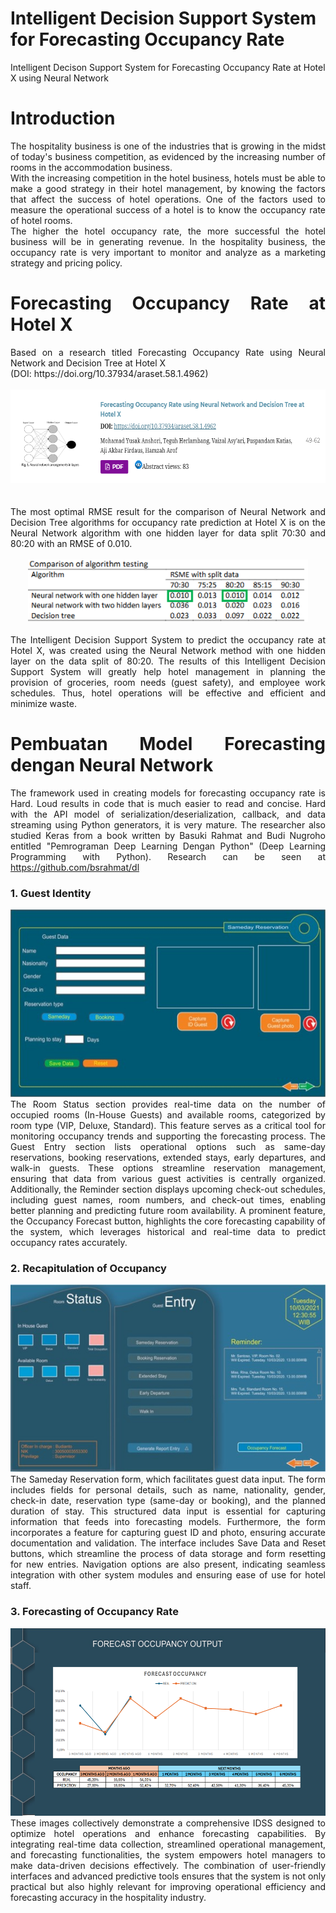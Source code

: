 # Intelligent Decision Support System for Forecasting Occupancy Rate
Intelligent Decison Support System for Forecasting Occupancy Rate at Hotel X using Neural Network

# Introduction
<div align="justify">
The hospitality business is one of the industries that is growing in the midst of today's business competition, as evidenced by the increasing number of rooms in the accommodation business.
<br>
With the increasing competition in the hotel business, hotels must be able to make a good strategy in their hotel management, by knowing the factors that affect the success of hotel operations. One of the factors used to measure the operational success of a hotel is to know the occupancy rate of hotel rooms. 
<br>
The higher the hotel occupancy rate, the more successful the hotel business will be in generating revenue. In the hospitality business, the occupancy rate is very important to monitor and analyze as a marketing strategy and pricing policy.
<br>

# Forecasting Occupancy Rate at Hotel X
<div align="justify">
Based on a research titled Forecasting Occupancy Rate using Neural Network and Decision Tree at Hotel X 
<br>
(DOI: https://doi.org/10.37934/araset.58.1.4962)
<br>
</div>
<br>
<div align="middle">
<img src="documentation/forecast-occ.png" height="150rm">
</div>
<br>
<br>
<div align="justify">
The most optimal RMSE result for the comparison of Neural Network and Decision Tree algorithms for occupancy rate prediction at Hotel X is on the Neural Network algorithm with one hidden layer for data split 70:30 and 80:20 with an RMSE of 0.010.
<br>
</div>
<br>
<div align="middle">
<img src="documentation/comparison-algorithm.png" height="100rm">
</div>
<br>
<div align="justify">
The Intelligent Decision Support System to predict the occupancy rate at Hotel X, was created using the Neural Network method with one hidden layer on the data split of 80:20. The results of this Intelligent Decision Support System will greatly help hotel management in planning the provision of groceries, room needs (guest safety), and employee work schedules. Thus, hotel operations will be effective and efficient and minimize waste.
</div>
  
# Pembuatan Model Forecasting dengan Neural Network
The framework used in creating models for forecasting occupancy rate is Hard. Loud results in code that is much easier to read and concise. Hard with the API model of serialization/deserialization, callback, and data streaming using Python generators, it is very mature. The researcher also studied Keras from a book written by Basuki Rahmat and Budi Nugroho entitled "Pemrograman Deep Learning Dengan Python" (Deep Learning Programming with Python). Research can be seen at https://github.com/bsrahmat/dl

<div align="justify">
<h3>1. Guest Identity</h3>
<div align="middle">
<img src="documentation/UI1.jpg" height="300rm">
</div>
<div align="justify">
The Room Status section provides real-time data on the number of occupied rooms (In-House Guests) and available rooms, categorized by room type (VIP, Deluxe, Standard). This feature serves as a critical tool for monitoring occupancy trends and supporting the forecasting process. The Guest Entry section lists operational options such as same-day reservations, booking reservations, extended stays, early departures, and walk-in guests. These options streamline reservation management, ensuring that data from various guest activities is centrally organized. Additionally, the Reminder section displays upcoming check-out schedules, including guest names, room numbers, and check-out times, enabling better planning and predicting future room availability. A prominent feature, the Occupancy Forecast button, highlights the core forecasting capability of the system, which leverages historical and real-time data to predict occupancy rates accurately.
</div>
<h3>2. Recapitulation of Occupancy</h3>
<div align="middle">
<img src="documentation/UI2.jpg" height="300rm">
</div>
<div align="justify">
The Sameday Reservation form, which facilitates guest data input. The form includes fields for personal details, such as name, nationality, gender, check-in date, reservation type (same-day or booking), and the planned duration of stay. This structured data input is essential for capturing information that feeds into forecasting models. Furthermore, the form incorporates a feature for capturing guest ID and photo, ensuring accurate documentation and validation. The interface includes Save Data and Reset buttons, which streamline the process of data storage and form resetting for new entries. Navigation options are also present, indicating seamless integration with other system modules and ensuring ease of use for hotel staff.
</div>
<h3>3. Forecasting of Occupancy Rate</h3>
<div align="middle">
<img src="documentation/UI3.png" height="300rm">
</div>
<div align="justify">
These images collectively demonstrate a comprehensive IDSS designed to optimize hotel operations and enhance forecasting capabilities. By integrating real-time data collection, streamlined operational management, and forecasting functionalities, the system empowers hotel managers to make data-driven decisions effectively. The combination of user-friendly interfaces and advanced predictive tools ensures that the system is not only practical but also highly relevant for improving operational efficiency and forecasting accuracy in the hospitality industry.
</div>
</div>
